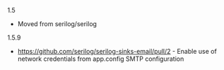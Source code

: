 1.5
 * Moved from serilog/serilog

1.5.9
 * https://github.com/serilog/serilog-sinks-email/pull/2 - Enable use of network credentials from app.config SMTP configuration
